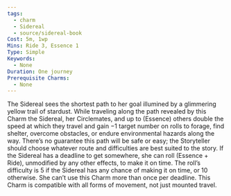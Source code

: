 ```yaml
---
tags:
  - charm
  - Sidereal
  - source/sidereal-book
Cost: 5m, 1wp
Mins: Ride 3, Essence 1
Type: Simple
Keywords:
  - None
Duration: One journey
Prerequisite Charms:
  - None
---
```

The Sidereal sees the shortest path to her goal illumined by a glimmering yellow trail of stardust. While traveling along the path revealed by this Charm the Sidereal, her Circlemates, and up to (Essence) others double the speed at which they travel and gain −1 target number on rolls to forage, find shelter, overcome obstacles, or endure environmental hazards along the way. There’s no guarantee this path will be safe or easy; the Storyteller should choose whatever route and difficulties are best suited to the story. If the Sidereal has a deadline to get somewhere, she can roll (Essence + Ride), unmodified by any other effects, to make it on time. The roll’s difficulty is 5 if the Sidereal has any chance of making it on time, or 10 otherwise. She can’t use this Charm more than once per deadline. This Charm is compatible with all forms of movement, not just mounted travel.